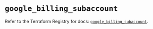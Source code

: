 # `google_billing_subaccount`

Refer to the Terraform Registry for docs: [`google_billing_subaccount`](https://registry.terraform.io/providers/hashicorp/google/5.27.0/docs/resources/billing_subaccount).
